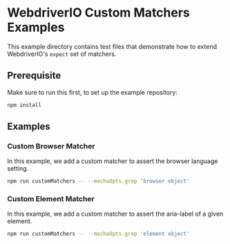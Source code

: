 # WebdriverIO Custom Matchers Examples

This example directory contains test files that demonstrate how to extend WebdriverIO's `expect` set of matchers.

## Prerequisite

Make sure to run this first, to set up the example repository:

```sh
npm install
```

## Examples

### Custom Browser Matcher
In this example, we add a custom matcher to assert the browser language setting.

```sh
npm run customMatchers -- --mochaOpts.grep 'browser object'
```

### Custom Element Matcher
In this example, we add a custom matcher to assert the aria-label of a given element.

```sh
npm run customMatchers -- --mochaOpts.grep 'element object'
```
